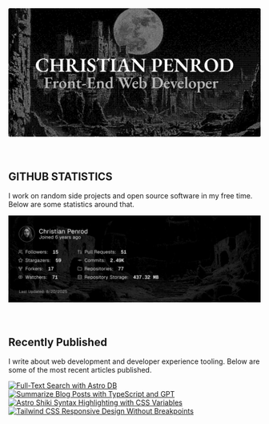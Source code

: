 
<picture>
  <source media="(prefers-color-scheme: dark)" srcset="assets/banner.dark.png?v=66c8ba71-19c9-4898-bf0e-e95821eb8dec" width="843px" />
  <source media="(prefers-color-scheme: light)" srcset="assets/banner.light.png?v=66c8ba71-19c9-4898-bf0e-e95821eb8dec" width="843px" />
  <img src="assets/banner.dark.png?v=66c8ba71-19c9-4898-bf0e-e95821eb8dec" alt="Banner" width="843px" />
</picture>
<br />
<br />
<br />
<h2>GITHUB STATISTICS</h2>
<p>I work on random side projects and open source software in my free time. Below are some statistics around that.</p>
<picture>
  <source media="(prefers-color-scheme: dark)" srcset="assets/statistics.dark.png?v=66c8ba71-19c9-4898-bf0e-e95821eb8dec" width="843px" />
  <source media="(prefers-color-scheme: light)" srcset="assets/statistics.light.png?v=66c8ba71-19c9-4898-bf0e-e95821eb8dec" width="843px" />
  <img src="assets/statistics.dark.png?v=66c8ba71-19c9-4898-bf0e-e95821eb8dec" alt="Github Statistics" width="843px" />
</picture>
<br />
<br />
<br />
<h2>Recently Published</h2>
<p>I write about web development and developer experience tooling. Below are some of the most recent articles published.</p>
<a href="https://christianpenrod.com/blog/full-text-search-with-astro-db"><img src="https://christianpenrod.com/blog/full-text-search-with-astro-db.png?v=66c8ba71-19c9-4898-bf0e-e95821eb8dec" alt="Full-Text Search with Astro DB" width="421px" /></a>
<a href="https://christianpenrod.com/blog/summarize-blog-posts-with-typescript-and-gpt"><img src="https://christianpenrod.com/blog/summarize-blog-posts-with-typescript-and-gpt.png?v=66c8ba71-19c9-4898-bf0e-e95821eb8dec" alt="Summarize Blog Posts with TypeScript and GPT" width="421px" /></a>
<a href="https://christianpenrod.com/blog/astro-shiki-syntax-highlighting-with-css-variables"><img src="https://christianpenrod.com/blog/astro-shiki-syntax-highlighting-with-css-variables.png?v=66c8ba71-19c9-4898-bf0e-e95821eb8dec" alt="Astro Shiki Syntax Highlighting with CSS Variables" width="421px" /></a>
<a href="https://christianpenrod.com/blog/tailwindcss-responsive-design-without-breakpoints"><img src="https://christianpenrod.com/blog/tailwindcss-responsive-design-without-breakpoints.png?v=66c8ba71-19c9-4898-bf0e-e95821eb8dec" alt="Tailwind CSS Responsive Design Without Breakpoints" width="421px" /></a>
